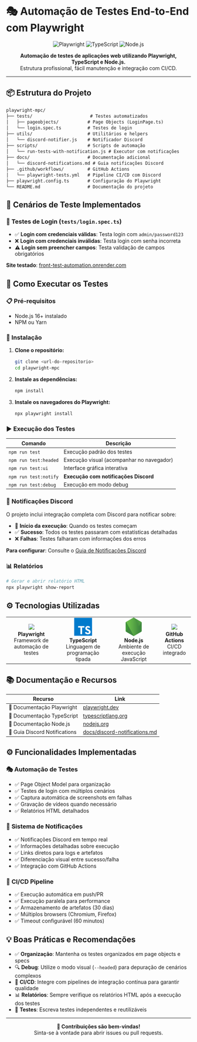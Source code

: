 # 🎭 Automação de Testes End-to-End com Playwright

<p align="center">
  <img alt="Playwright" src="https://img.shields.io/badge/Playwright-2EAD33?style=for-the-badge&logo=playwright&logoColor=white">
  <img alt="TypeScript" src="https://img.shields.io/badge/TypeScript-3178C6?style=for-the-badge&logo=typescript&logoColor=white">
  <img alt="Node.js" src="https://img.shields.io/badge/Node.js-339933?style=for-the-badge&logo=node.js&logoColor=white">
</p>

<p align="center">
  <strong>Automação de testes de aplicações web utilizando Playwright, TypeScript e Node.js.</strong><br>
  Estrutura profissional, fácil manutenção e integração com CI/CD.
</p>

---

## 📦 Estrutura do Projeto

```
playwright-mpc/
├── tests/                      # Testes automatizados
│   ├── pageobjects/           # Page Objects (LoginPage.ts)
│   └── login.spec.ts          # Testes de login
├── utils/                     # Utilitários e helpers
│   └── discord-notifier.js    # Notificador Discord
├── scripts/                   # Scripts de automação
│   └── run-tests-with-notification.js # Executor com notificações
├── docs/                      # Documentação adicional
│   └── discord-notifications.md # Guia notificações Discord
├── .github/workflows/         # GitHub Actions
│   └── playwright-tests.yml   # Pipeline CI/CD com Discord
├── playwright.config.ts       # Configuração do Playwright
└── README.md                  # Documentação do projeto
```

## 🎯 Cenários de Teste Implementados

### 🔐 **Testes de Login** (`tests/login.spec.ts`)
- ✅ **Login com credenciais válidas**: Testa login com `admin/password123`
- ❌ **Login com credenciais inválidas**: Testa login com senha incorreta
- ⚠️ **Login sem preencher campos**: Testa validação de campos obrigatórios

**Site testado**: [front-test-automation.onrender.com](https://front-test-automation.onrender.com/)
## 🚀 Como Executar os Testes

### 📋 Pré-requisitos

- Node.js 16+ instalado
- NPM ou Yarn

### 🔧 Instalação

1. **Clone o repositório:**
   ```bash
   git clone <url-do-repositorio>
   cd playwright-mpc
   ```

2. **Instale as dependências:**
   ```bash
   npm install
   ```

3. **Instale os navegadores do Playwright:**
   ```bash
   npx playwright install
   ```

### ▶️ Execução dos Testes

| Comando | Descrição |
|---------|-----------|
| `npm run test` | Execução padrão dos testes |
| `npm run test:headed` | Execução visual (acompanhar no navegador) |
| `npm run test:ui` | Interface gráfica interativa |
| `npm run test:notify` | **Execução com notificações Discord** |
| `npm run test:debug` | Execução em modo debug |

### 🔔 **Notificações Discord**

O projeto inclui integração completa com Discord para notificar sobre:
- 🚀 **Início da execução**: Quando os testes começam
- ✅ **Sucesso**: Todos os testes passaram com estatísticas detalhadas
- ❌ **Falhas**: Testes falharam com informações dos erros

**Para configurar**: Consulte o [Guia de Notificações Discord](docs/discord-notifications.md)

### 📊 Relatórios

```bash
# Gerar e abrir relatório HTML
npx playwright show-report
```

## ⚙️ Tecnologias Utilizadas

<table>
<tr>
<td align="center">
<img src="https://playwright.dev/img/playwright-logo.svg" width="50"><br>
<strong>Playwright</strong><br>
Framework de automação de testes
</td>
<td align="center">
<img src="https://raw.githubusercontent.com/devicons/devicon/master/icons/typescript/typescript-original.svg" width="50"><br>
<strong>TypeScript</strong><br>
Linguagem de programação tipada
</td>
<td align="center">
<img src="https://raw.githubusercontent.com/devicons/devicon/master/icons/nodejs/nodejs-original.svg" width="50"><br>
<strong>Node.js</strong><br>
Ambiente de execução JavaScript
</td>
<td align="center">
<img src="https://github.githubassets.com/images/modules/logos_page/GitHub-Mark.png" width="50"><br>
<strong>GitHub Actions</strong><br>
CI/CD integrado
</td>
</tr>
</table>

## 📚 Documentação e Recursos

| Recurso | Link |
|---------|------|
| 📖 Documentação Playwright | [playwright.dev](https://playwright.dev/docs/intro) |
| 📘 Documentação TypeScript | [typescriptlang.org](https://www.typescriptlang.org/docs/) |
| 📗 Documentação Node.js | [nodejs.org](https://nodejs.org/en/docs/) |
| 🔔 Guia Discord Notifications | [docs/discord-notifications.md](docs/discord-notifications.md) |

## ⚙️ Funcionalidades Implementadas

### 🎭 **Automação de Testes**
- ✅ Page Object Model para organização
- ✅ Testes de login com múltiplos cenários
- ✅ Captura automática de screenshots em falhas
- ✅ Gravação de vídeos quando necessário
- ✅ Relatórios HTML detalhados

### 🔔 **Sistema de Notificações**
- ✅ Notificações Discord em tempo real
- ✅ Informações detalhadas sobre execução
- ✅ Links diretos para logs e artefatos
- ✅ Diferenciação visual entre sucesso/falha
- ✅ Integração com GitHub Actions

### 🚀 **CI/CD Pipeline**
- ✅ Execução automática em push/PR
- ✅ Execução paralela para performance
- ✅ Armazenamento de artefatos (30 dias)
- ✅ Múltiplos browsers (Chromium, Firefox)
- ✅ Timeout configurável (60 minutos)

## 💡 Boas Práticas e Recomendações

- ✅ **Organização**: Mantenha os testes organizados em page objects e specs
- 🔍 **Debug**: Utilize o modo visual (`--headed`) para depuração de cenários complexos
- 🔄 **CI/CD**: Integre com pipelines de integração contínua para garantir qualidade
- 📊 **Relatórios**: Sempre verifique os relatórios HTML após a execução dos testes
- 🧪 **Testes**: Escreva testes independentes e reutilizáveis

---

<p align="center">
  <strong>🤝 Contribuições são bem-vindas!</strong><br>
  Sinta-se à vontade para abrir issues ou pull requests.
</p>
